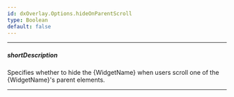 ```yaml
---
id: dxOverlay.Options.hideOnParentScroll
type: Boolean
default: false
---
```

---
##### shortDescription
Specifies whether to hide the {WidgetName} when users scroll one of the {WidgetName}'s parent elements. 

---
<!-- Description goes here -->